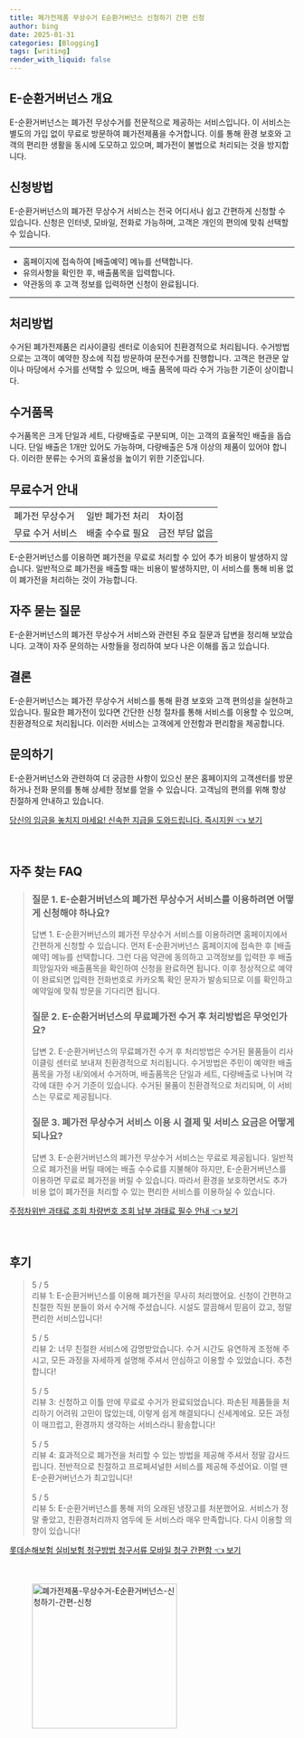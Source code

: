 ```yaml
---
title: 폐가전제품 무상수거 E순환거버넌스 신청하기 간편 신청
author: bing
date: 2025-01-31
categories: [Blogging]
tags: [writing]
render_with_liquid: false
---
```



<h2 id='E-순환거버넌스 개요'>E-순환거버넌스 개요</h2>

<p>E-순환거버넌스는 폐가전 무상수거를 전문적으로 제공하는 서비스입니다. 이 서비스는 별도의 가입 없이 무료로 방문하여 폐가전제품을 수거합니다. 이를 통해 환경 보호와 고객의 편리한 생활을 동시에 도모하고 있으며, 폐가전이 불법으로 처리되는 것을 방지합니다.</p>

<h2 id='신청방법'>신청방법</h2>

<p>E-순환거버넌스의 폐가전 무상수거 서비스는 전국 어디서나 쉽고 간편하게 신청할 수 있습니다. 신청은 인터넷, 모바일, 전화로 가능하며, 고객은 개인의 편의에 맞춰 선택할 수 있습니다.</p>

<hr />

<ul>
    <li>홈페이지에 접속하여 [배출예약] 메뉴를 선택합니다.</li>
    <li>유의사항을 확인한 후, 배출품목을 입력합니다.</li>
    <li>약관동의 후 고객 정보를 입력하면 신청이 완료됩니다.</li>
</ul>

<hr />

<h2 id='처리방법'>처리방법</h2>

<p>수거된 폐가전제품은 리사이클링 센터로 이송되어 친환경적으로 처리됩니다. 수거방법으로는 고객이 예약한 장소에 직접 방문하여 문전수거를 진행합니다. 고객은 현관문 앞이나 마당에서 수거를 선택할 수 있으며, 배출 품목에 따라 수거 가능한 기준이 상이합니다.</p>

<h2 id='수거품목'>수거품목</h2>

<p>수거품목은 크게 단일과 세트, 다량배출로 구분되며, 이는 고객의 효율적인 배출을 돕습니다. 단일 배출은 1개만 있어도 가능하며, 다량배출은 5개 이상의 제품이 있어야 합니다. 이러한 분류는 수거의 효율성을 높이기 위한 기준입니다.</p>

<h2 id='무료수거 안내'>무료수거 안내</h2>

<table>
    <tr>
        <td>폐가전 무상수거</td>
        <td>일반 폐가전 처리</td>
        <td>차이점</td>
    </tr>
    <tr>
        <td>무료 수거 서비스</td>
        <td>배출 수수료 필요</td>
        <td>금전 부담 없음</td>
    </tr>
</table>

<p>E-순환거버넌스를 이용하면 폐가전을 무료로 처리할 수 있어 추가 비용이 발생하지 않습니다. 일반적으로 폐가전을 배출할 때는 비용이 발생하지만, 이 서비스를 통해 비용 없이 폐가전을 처리하는 것이 가능합니다.</p>

<h2 id='자주 묻는 질문'>자주 묻는 질문</h2>

<p>E-순환거버넌스의 폐가전 무상수거 서비스와 관련된 주요 질문과 답변을 정리해 보았습니다. 고객이 자주 문의하는 사항들을 정리하여 보다 나은 이해를 돕고 있습니다.</p>

<h2 id='결론'>결론</h2>

<p>E-순환거버넌스는 폐가전 무상수거 서비스를 통해 환경 보호와 고객 편의성을 실현하고 있습니다. 필요한 폐가전이 있다면 간단한 신청 절차를 통해 서비스를 이용할 수 있으며, 친환경적으로 처리됩니다. 이러한 서비스는 고객에게 안전함과 편리함을 제공합니다.</p>

<h2 id='문의하기'>문의하기</h2>

<p>E-순환거버넌스와 관련하여 더 궁금한 사항이 있으신 분은 홈페이지의 고객센터를 방문하거나 전화 문의를 통해 상세한 정보를 얻을 수 있습니다. 고객님의 편의를 위해 항상 친절하게 안내하고 있습니다.</p>


<p><a class="click-button" title="당신의 임금을 놓치지 마세요! 신속한 지급을 도와드립니다. 즉시지원" href="https://adkhouse.github.io/posts/%EB%8B%B9%EC%8B%A0%EC%9D%98-%EC%9E%84%EA%B8%88%EC%9D%84-%EB%86%93%EC%B9%98%EC%A7%80-%EB%A7%88%EC%84%B8%EC%9A%94!-%EC%8B%A0%EC%86%8D%ED%95%9C-%EC%A7%80%EA%B8%89%EC%9D%84-%EB%8F%84%EC%99%80%EB%93%9C%EB%A6%BD%EB%8B%88%EB%8B%A4.-%EC%A6%89%EC%8B%9C%EC%A7%80%EC%9B%90/" rel="dofollow">당신의 임금을 놓치지 마세요! 신속한 지급을 도와드립니다. 즉시지원 👈 보기</a></p><br>
<h2 id='자주_찾는_FAQ'>자주 찾는 FAQ</h2>
<div itemscope="" itemtype="https://schema.org/FAQPage"> 
<blockquote> 
<div itemscope="" itemprop="mainEntity" itemtype="https://schema.org/Question"> 
<h3 itemprop="name">질문 1. E-순환거버넌스의 폐가전 무상수거 서비스를 이용하려면 어떻게 신청해야 하나요?</h3> 
<div itemscope="" itemprop="acceptedAnswer" itemtype="https://schema.org/Answer"> 
<span itemprop="text"> 
<p>답변 1. E-순환거버넌스의 폐가전 무상수거 서비스를 이용하려면 홈페이지에서 간편하게 신청할 수 있습니다. 먼저 E-순환거버넌스 홈페이지에 접속한 후 [배출예약] 메뉴를 선택합니다. 그런 다음 약관에 동의하고 고객정보를 입력한 후 배출희망일자와 배출품목을 확인하여 신청을 완료하면 됩니다. 이후 정상적으로 예약이 완료되면 입력한 전화번호로 카카오톡 확인 문자가 발송되므로 이를 확인하고 예약일에 맞춰 방문을 기다리면 됩니다.</p> 
</span> 
</div> 
</div> 

<div itemscope="" itemprop="mainEntity" itemtype="https://schema.org/Question"> 
<h3 itemprop="name">질문 2. E-순환거버넌스의 무료폐가전 수거 후 처리방법은 무엇인가요?</h3> 
<div itemscope="" itemprop="acceptedAnswer" itemtype="https://schema.org/Answer"> 
<span itemprop="text"> 
<p>답변 2. E-순환거버넌스의 무료폐가전 수거 후 처리방법은 수거된 물품들이 리사이클링 센터로 보내져 친환경적으로 처리됩니다. 수거방법은 주민이 예약한 배출 품목을 가정 내/외에서 수거하며, 배출품목은 단일과 세트, 다량배출로 나뉘며 각각에 대한 수거 기준이 있습니다. 수거된 물품이 친환경적으로 처리되며, 이 서비스는 무료로 제공됩니다.</p> 
</span> 
</div> 
</div> 

<div itemscope="" itemprop="mainEntity" itemtype="https://schema.org/Question"> 
<h3 itemprop="name">질문 3. 폐가전 무상수거 서비스 이용 시 결제 및 서비스 요금은 어떻게 되나요?</h3> 
<div itemscope="" itemprop="acceptedAnswer" itemtype="https://schema.org/Answer"> 
<span itemprop="text"> 
<p>답변 3. E-순환거버넌스의 폐가전 무상수거 서비스는 무료로 제공됩니다. 일반적으로 폐가전을 버릴 때에는 배출 수수료를 지불해야 하지만, E-순환거버넌스를 이용하면 무료로 폐가전을 버릴 수 있습니다. 따라서 환경을 보호하면서도 추가 비용 없이 폐가전을 처리할 수 있는 편리한 서비스를 이용하실 수 있습니다.</p> 
</span> 
</div> 
</div> 
</blockquote> 
</div>
<p><a class="click-button" title="주정차위반 과태료 조회 차량번호 조회 납부 과태료 필수 안내" href="https://adkhouse.github.io/posts/%EC%A3%BC%EC%A0%95%EC%B0%A8%EC%9C%84%EB%B0%98-%EA%B3%BC%ED%83%9C%EB%A3%8C-%EC%A1%B0%ED%9A%8C-%EC%B0%A8%EB%9F%89%EB%B2%88%ED%98%B8-%EC%A1%B0%ED%9A%8C-%EB%82%A9%EB%B6%80-%EA%B3%BC%ED%83%9C%EB%A3%8C-%ED%95%84%EC%88%98-%EC%95%88%EB%82%B4/" rel="dofollow">주정차위반 과태료 조회 차량번호 조회 납부 과태료 필수 안내 👈 보기</a></p><br>
<h2 id='후기'>후기</h2>
<div itemscope itemtype="https://schema.org/Product">
  <blockquote>
  <div itemprop="review" itemscope itemtype="https://schema.org/Review">
      <div itemprop="reviewRating" itemscope itemtype="https://schema.org/Rating"> <span itemprop="ratingValue">5</span> / <span itemprop="bestRating">5</span> </div>
      <span itemprop="reviewBody">리뷰 1: E-순환거버넌스를 이용해 폐가전을 무사히 처리했어요. 신청이 간편하고 친절한 직원 분들이 와서 수거해 주셨습니다. 시설도 깔끔해서 믿음이 갔고, 정말 편리한 서비스입니다!</span>
  </div>
  <br>
  <div itemprop="review" itemscope itemtype="https://schema.org/Review">
      <div itemprop="reviewRating" itemscope itemtype="https://schema.org/Rating"> <span itemprop="ratingValue">5</span> / <span itemprop="bestRating">5</span> </div>
      <span itemprop="reviewBody">리뷰 2: 너무 친절한 서비스에 감명받았습니다. 수거 시간도 유연하게 조정해 주시고, 모든 과정을 자세하게 설명해 주셔서 안심하고 이용할 수 있었습니다. 추천합니다!</span>
  </div>
  <br>
  <div itemprop="review" itemscope itemtype="https://schema.org/Review">
      <div itemprop="reviewRating" itemscope itemtype="https://schema.org/Rating"> <span itemprop="ratingValue">5</span> / <span itemprop="bestRating">5</span> </div>
      <span itemprop="reviewBody">리뷰 3: 신청하고 이틀 만에 무료로 수거가 완료되었습니다. 파손된 제품들을 처리하기 어려워 고민이 많았는데, 이렇게 쉽게 해결되다니 신세계에요. 모든 과정이 매끄럽고, 환경까지 생각하는 서비스라니 황송합니다!</span>
  </div>
  <br>
  <div itemprop="review" itemscope itemtype="https://schema.org/Review">
      <div itemprop="reviewRating" itemscope itemtype="schema.org/Rating"> <span itemprop="ratingValue">5</span> / <span itemprop="bestRating">5</span> </div>
      <span itemprop="reviewBody">리뷰 4: 효과적으로 폐가전을 처리할 수 있는 방법을 제공해 주셔서 정말 감사드립니다. 전반적으로 친절하고 프로페셔널한 서비스를 제공해 주셨어요. 이럴 땐 E-순환거버넌스가 최고입니다!</span>
  </div>
  <br>
  <div itemprop="review" itemscope itemtype="https://schema.org/Review">
      <div itemprop="reviewRating" itemscope itemtype="https://schema.org/Rating"> <span itemprop="ratingValue">5</span> / <span itemprop="bestRating">5</span> </div>
      <span itemprop="reviewBody">리뷰 5: E-순환거버넌스를 통해 저의 오래된 냉장고를 처분했어요. 서비스가 정말 좋았고, 친환경처리까지 염두에 둔 서비스라 매우 만족합니다. 다시 이용할 의향이 있습니다!</span>
  </div>
  </blockquote>
</div>
<p><a class="click-button" title="롯데손해보험 실비보험 청구방법 청구서류 모바일 청구 간편함" href="https://adkhouse.github.io/posts/%EB%A1%AF%EB%8D%B0%EC%86%90%ED%95%B4%EB%B3%B4%ED%97%98-%EC%8B%A4%EB%B9%84%EB%B3%B4%ED%97%98-%EC%B2%AD%EA%B5%AC%EB%B0%A9%EB%B2%95-%EC%B2%AD%EA%B5%AC%EC%84%9C%EB%A5%98-%EB%AA%A8%EB%B0%94%EC%9D%BC-%EC%B2%AD%EA%B5%AC-%EA%B0%84%ED%8E%B8%ED%95%A8/" rel="dofollow">롯데손해보험 실비보험 청구방법 청구서류 모바일 청구 간편함 👈 보기</a></p><br>
<figure class="image"><img src="https://adkhouse.github.io/assets/img/thumbnail/폐가전제품-무상수거-E순환거버넌스-신청하기-간편-신청.webp" alt="폐가전제품-무상수거-E순환거버넌스-신청하기-간편-신청" width="256" height="256"></figure>